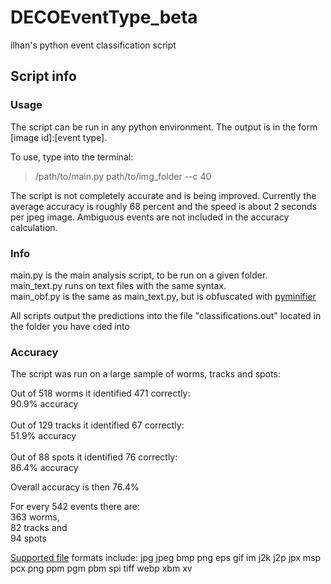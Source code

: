 # DECOEventType_beta
ilhan's python event classification script

## Script info

### Usage

The script can be run in any python environment. The output is in the form [image id]:[event type].

To use, type into the terminal:
> /path/to/main.py path/to/img_folder --c 40

The script is not completely accurate and is being improved. Currently the average accuracy is roughly 68 percent and the speed is about 2 seconds per jpeg image. Ambiguous events are not included in the accuracy calculation.

### Info

main.py is the main analysis script, to be run on a given folder.<br>
main_text.py runs on text files with the same syntax.<br>
main_obf.py is the same as main_text.py, but is obfuscated with [pyminifier](https://github.com/liftoff/pyminifier)<br>

All scripts output the predictions into the file "classifications.out" located in the folder you have `cd`ed into

### Accuracy

The script was run on a large sample of worms, tracks and spots:

Out of 518 worms it identified 471 correctly:<br>
90.9% accuracy<br>
<br>
Out of 129 tracks it identified 67 correctly:<br>
51.9% accuracy<br>
<br>
Out of 88 spots it identified 76 correctly:<br>
86.4% accuracy<br>

Overall accuracy is then 76.4%

For every 542 events there are:<br>
363 worms,<br>
82 tracks and<br>
94 spots

[Supported file](http://pillow.readthedocs.org/en/latest/handbook/image-file-formats.html) formats include: jpg jpeg bmp png eps gif im j2k j2p jpx msp pcx png ppm pgm pbm spi tiff webp xbm xv
